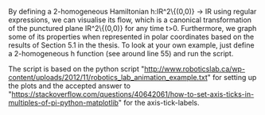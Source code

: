 By defining a 2-homogeneous Hamiltonian h:IR^2\\{(0,0)} -> IR using regular expressions, we can visualise its flow, which is a canonical transformation of the punctured plane IR^2\\{(0,0)} for any time t>0. Furthermore, we graph some of its properties when represented in polar coordinates based on the results of Section 5.1 in the thesis. To look at your own example, just define a 2-homogeneous h function (see around line 55) and run the script.  

The script is based on the python script "http://www.roboticslab.ca/wp-content/uploads/2012/11/robotics_lab_animation_example.txt" for setting up the plots and the accepted answer to "https://stackoverflow.com/questions/40642061/how-to-set-axis-ticks-in-multiples-of-pi-python-matplotlib" for the axis-tick-labels.
